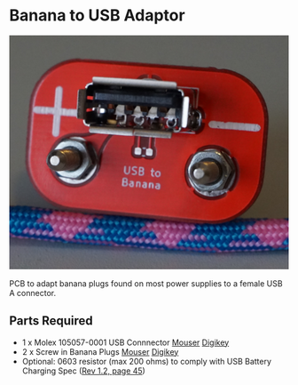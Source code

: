 # Banana to USB Adaptor

![image](usb.JPG "Assembled Adaptor")  

PCB to adapt banana plugs found on most power supplies to a female USB A connector. 

## Parts Required
- 1 x Molex 105057-0001 USB Connnector [Mouser](https://www.mouser.com/ProductDetail/538-105057-0001) [Digikey](https://www.digikey.com/products/en?keywords=%20105057-0001%20)
- 2 x Screw in Banana Plugs [Mouser](https://www.mouser.com/ProductDetail/565-72918) [Digikey](https://www.digikey.com/product-detail/en/pomona-electronics/72918/501-1200-ND/1196334)
- Optional: 0603 resistor (max 200 ohms) to comply with USB Battery Charging Spec ([Rev 1.2, page 45](https://web.archive.org/web/20141006113700/http://www.usb.org/developers/docs/devclass_docs/BCv1.2_070312.zip))
